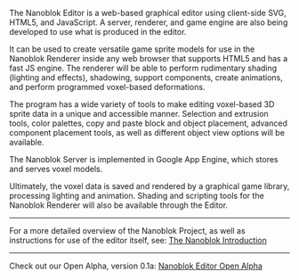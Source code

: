 The Nanoblok Editor is a web-based graphical editor using client-side SVG, HTML5, and JavaScript. A server, renderer, and game engine are also being developed to use what is produced in the editor.

It can be used to create versatile game sprite models for use in the Nanoblok Renderer inside any web browser that supports HTML5 and has a fast JS engine. The renderer will be able to perform rudimentary shading (lighting and effects), shadowing, support components, create animations, and perform programmed voxel-based deformations.

The program has a wide variety of tools to make editing voxel-based 3D sprite data in a unique and accessible manner. Selection and extrusion tools, color palettes, copy and paste block and object placement, advanced component placement tools, as well as different object view options will be available.

The Nanoblok Server is implemented in Google App Engine, which stores and serves voxel models.

Ultimately, the voxel data is saved and rendered by a graphical game library, processing lighting and animation. Shading and scripting tools for the Nanoblok Renderer will also be available through the Editor.


---


For a more detailed overview of the Nanoblok Project, as well as instructions for use of the editor itself, see:
[The Nanoblok Introduction](NanoIntro.md)


---


Check out our Open Alpha, version 0.1a:
[Nanoblok Editor Open Alpha](http://editor.nanoblok.com/)